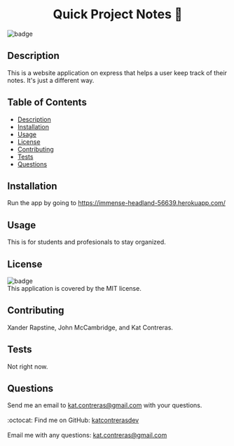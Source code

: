 
<h1 align="center">Quick Project Notes 🚀 </h1>

![badge](https://img.shields.io/badge/license-MIT-brightgreen)<br />
## Description
This is a website application on express that helps a user keep track of their notes. It's just a different way.
## Table of Contents
- [Description](#description)
- [Installation](#installation)
- [Usage](#usage)
- [License](#license)
- [Contributing](#contributing)
- [Tests](#tests)
- [Questions](#questions)
## Installation
Run the app by going to https://immense-headland-56639.herokuapp.com/
## Usage
This is for students and profesionals to stay organized.
## License
![badge](https://img.shields.io/badge/license-MIT-brightgreen)
<br />
This application is covered by the MIT license. 
## Contributing
Xander Rapstine, John McCambridge, and Kat Contreras.
## Tests
Not right now.
## Questions
Send me an email to kat.contreras@gmail.com with your questions. <br />
<br />
:octocat: Find me on GitHub: [katcontrerasdev](https://github.com/katcontrerasdev)<br />
<br />
Email me with any questions: kat.contreras@gmail.com<br /><br />
